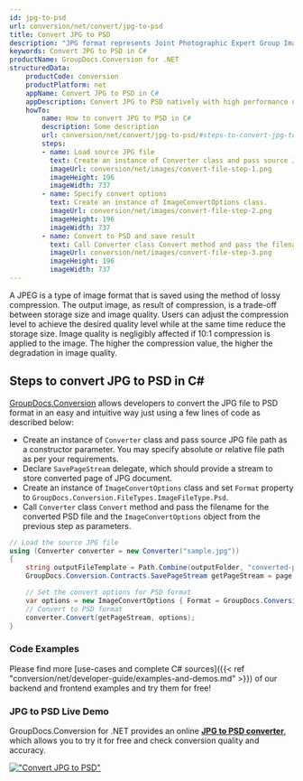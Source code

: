 ```yaml
---
id: jpg-to-psd
url: conversion/net/convert/jpg-to-psd
title: Convert JPG to PSD
description: "JPG format represents Joint Photographic Expert Group Image File with .jpg extension. Learn how to convert JPG to PSD file programmatically in C# language using GroupDocs.Conversion for .NET library."
keywords: Convert JPG to PSD in C#
productName: GroupDocs.Conversion for .NET
structuredData:
    productCode: conversion
    productPlatform: net
    appName: Convert JPG to PSD in C#
    appDescription: Convert JPG to PSD natively with high performance using C# language and server side GroupDocs.Conversion for .NET APIs, without the use of any software like Microsoft or Open Office.
    howTo:
        name: How to convert JPG to PSD in C# 
        description: Some description
        url: conversion/net/convert/jpg-to-psd/#steps-to-convert-jpg-to-psd-in-c
        steps:
        - name: Load source JPG file 
          text: Create an instance of Converter class and pass source JPG file path as a constructor parameter. You may specify absolute or relative file path as per your requirements. 
          imageUrl: conversion/net/images/convert-file-step-1.png
          imageHeight: 196
          imageWidth: 737
        - name: Specify convert options 
          text: Create an instance of ImageConvertOptions class.
          imageUrl: conversion/net/images/convert-file-step-2.png
          imageHeight: 196
          imageWidth: 737
        - name: Convert to PSD and save result 
          text: Call Converter class Convert method and pass the filename for the converted HTML file and the ImageConvertOptions object from the previous step as parameters.
          imageUrl: conversion/net/images/convert-file-step-3.png
          imageHeight: 196
          imageWidth: 737
---
```


A JPEG is a type of image format that is saved using the method of lossy compression. The output image, as result of compression, is a trade-off between storage size and image quality. Users can adjust the compression level to achieve the desired quality level while at the same time reduce the storage size. Image quality is negligibly affected if 10:1 compression is applied to the image.  The higher the compression value, the higher the degradation in image quality.

## Steps to convert JPG to PSD in C#

[GroupDocs.Conversion](https://products.groupdocs.com/conversion/net) allows developers to convert the JPG file to PSD format in an easy and intuitive way just using a few lines of code as described below:

* Create an instance of `Converter` class and pass source JPG file path as a constructor parameter. You may specify absolute or relative file path as per your requirements. 
* Declare `SavePageStream` delegate, which should provide a stream to store converted page of JPG document.
* Create an instance of `ImageConvertOptions` class and set `Format` property to `GroupDocs.Conversion.FileTypes.ImageFileType.Psd`.
* Call `Converter` class `Convert` method and pass the filename for the converted PSD file and the `ImageConvertOptions` object from the previous step as parameters.

```csharp
// Load the source JPG file
using (Converter converter = new Converter("sample.jpg"))
{
    string outputFileTemplate = Path.Combine(outputFolder, "converted-page-{0}.psd");
    GroupDocs.Conversion.Contracts.SavePageStream getPageStream = page => new FileStream(string.Format(outputFileTemplate, page), FileMode.Create);

    // Set the convert options for PSD format
    var options = new ImageConvertOptions { Format = GroupDocs.Conversion.FileTypes.ImageFileType.Psd };   
    // Convert to PSD format
    converter.Convert(getPageStream, options);
}
```

### Code Examples

Please find more [use-cases and complete C# sources]({{< ref "conversion/net/developer-guide/examples-and-demos.md" >}}) of our backend and frontend examples and try them for free!

### JPG to PSD Live Demo

GroupDocs.Conversion for .NET provides an online [**JPG to PSD converter**](https://products.groupdocs.app/conversion/jpg-to-psd), which allows you to try it for free and check conversion quality and accuracy.

[!["Convert JPG to PSD"](conversion/net/images/convert-to-psd/convert-jpg-to-psd.png)](https://products.groupdocs.app/conversion/jpg-to-psd)